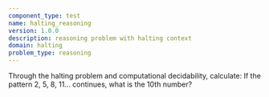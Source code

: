 ```yaml
---
component_type: test
name: halting_reasoning
version: 1.0.0
description: reasoning problem with halting context
domain: halting
problem_type: reasoning
---
```


Through the halting problem and computational decidability, calculate: If the pattern 2, 5, 8, 11... continues, what is the 10th number?
